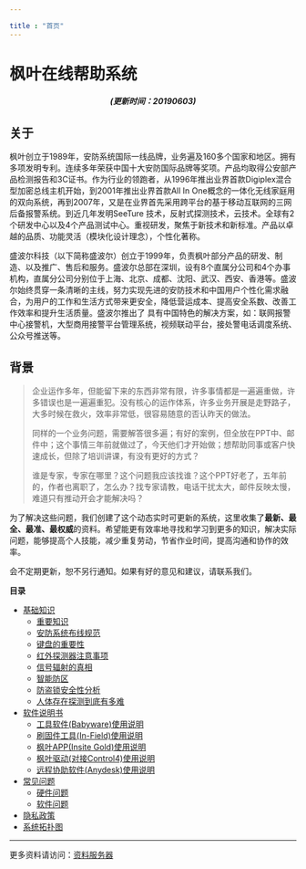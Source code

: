 ```yaml
---

title : "首页"
---
```


# 枫叶在线帮助系统

<h5 align="center">(更新时间：20190603)</h5>

## 关于

枫叶创立于1989年，安防系统国际一线品牌，业务遍及160多个国家和地区。拥有多项发明专利。连续多年荣获中国十大安防国际品牌等奖项。产品均取得公安部产品检测报告和3C证书。作为行业的领跑者，从1996年推出业界首款Digiplex混合型加密总线主机开始，到2001年推出业界首款All In One概念的一体化无线家庭用的双向系统，再到2007年，又是在业界首先采用跨平台的基于移动互联网的三网后备报警系统。到近几年发明SeeTure 技术，反射式探测技术，云技术。全球有2个研发中心以及4个产品测试中心。重视研发，聚焦于新技术和新标准。产品以卓越的品质、功能灵活（模块化设计理念），个性化著称。

盛波尔科技（以下简称盛波尔）创立于1999年，负责枫叶部分产品的研发、制造、以及推广、售后和服务。盛波尔总部在深圳，设有8个直属分公司和4个办事机构，直属分公司分别位于上海、北京、成都、沈阳、武汉、西安、香港等。盛波尔始终贯穿一条清晰的主线，努力实现先进的安防技术和中国用户个性化需求融合，为用户的工作和生活方式带来更安全，降低营运成本、提高安全系数、改善工作效率和提升生活质量。盛波尔推出了
具有中国特色的解决方案，如：联网报警中心接警机，大型商用接警平台管理系统，视频联动平台，接处警电话调度系统、公众号推送等。

## 背景

>企业运作多年，但能留下来的东西非常有限，许多事情都是一遍遍重做，许多错误也是一遍遍重犯。没有核心的运作体系，许多业务开展是走野路子，大多时候在救火，效率非常低，很容易随意的否认昨天的做法。
>
>同样的一个业务问题，需要解答很多遍；有好的案例，但全放在PPT中、邮件中；这个事情三年前就做过了，今天他们才开始做；想帮助同事或客户快速成长，但除了培训讲课，有没有更好的方式？
>
>谁是专家，专家在哪里？这个问题我应该找谁？这个PPT好老了，五年前的，作者也离职了，怎么办？找专家请教，电话干扰太大，邮件反映太慢，难道只有推动开会才能解决吗？

为了解决这些问题，我们创建了这个动态实时可更新的系统，这里收集了**最新、最全、最准、最权威**的资料。希望能更有效率地寻找和学习到更多的知识，解决实际问题，能够提高个人技能，减少重复劳动，节省作业时间，提高沟通和协作的效率。

会不定期更新，恕不另行通知。如果有好的意见和建议，请联系我们。

**目录**

- [基础知识](/help/node1/)
  - [重要知识](/help/node1/important-knowledge/)
  - [安防系统布线规范](/help/node1/wiring-method/)
  - [键盘的重要性](/help/node1/must-keyboard/)
  - [红外探测器注意事项](/help/node1/detector-installation-notes/)
  - [信号辐射的真相](/help/node1/rf-radiation/)
  - [智能防区](/help/node1/intellizone/)
  - [防盗锁安全性分析](/help/node1/lock-safety-analysis/)
  - [人体存在探测到底有多难](/help/node1/life-detection/)
- [软件说明书](/help/node2/)
  - [工具软件(Babyware)使用说明](/help/node2/babyware/)
  - [刷固件工具(In-Field)使用说明](/help/node2/infield/)
  - [枫叶APP(Insite Gold)使用说明](/help/node2/insite-gold/)
  - [枫叶驱动(对接Control4)使用说明](/help/node2/paradox-to-control4-driver/)
  - [远程协助软件(Anydesk)使用说明](/help/node2/anydesk/)
- [常见问题](/help/node3/)
  - [硬件问题](/help/node3/hardware/)
  - [软件问题](/help/node3/software/)
- [隐私政策](/help/node9/privacy/)
- [系统拓扑图](/help/paradox-frame/)

---

更多资料请访问：[资料服务器](http://support.senboll.com:8888/)